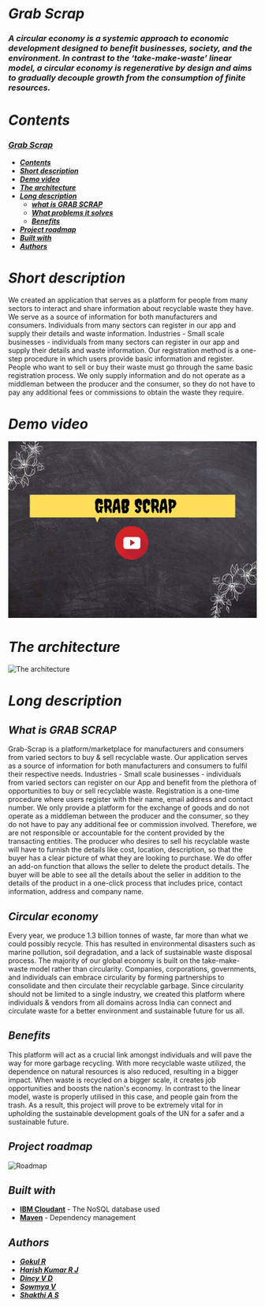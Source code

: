 # _*Grab Scrap*_

### _A circular economy is a systemic approach to economic development designed to benefit businesses, society, and the environment. In contrast to the ‘take-make-waste’ linear model, a circular economy is regenerative by design and aims to gradually decouple growth from the consumption of finite resources._

# _Contents_

###  [**_Grab Scrap_**](#grab-scrap)
  - [**_Contents_**](#contents)
  - [**_Short description_**](#short-description)
  - [**_Demo video_**](#demo-video)
  - [**_The architecture_**](#the-architecture)
  - [**_Long description_**](#long-description)
    - [**_what is GRAB SCRAP_**](#what-is-grab-scrap)
    - [**_What problems it solves_**](#circular-economy)
    - [**_Benefits_**](#benefits)
  - [**_Project roadmap_**](#project-roadmap)
  - [**_Built with_**](#built-with)
  - [**_Authors_**](#authors)

# _Short description_

We created an application that serves as a platform for people from many sectors to interact and share information about recyclable waste they have. We serve as a source of information for both manufacturers and consumers. Individuals from many sectors can register in our app and supply their details and waste information. Industries - Small scale businesses - individuals from many sectors can register in our app and supply their details and waste information. Our registration method is a one-step procedure in which users provide basic information and register. People who want to sell or buy their waste must go through the same basic registration process. We only supply information and do not operate as a middleman between the producer and the consumer, so they do not have to pay any additional fees or commissions to obtain the waste they require.

# _Demo video_

[![GrabScrap](https://raw.githubusercontent.com/CodeFellas2021/GrabScrap/main/Grab_Scrap.jpg)](https://youtu.be/UBKk2hDUxcg-o "GRAB SCRAP")

# _The architecture_

![The architecture](https://raw.githubusercontent.com/anonymous-me236/Grab_Scrap/main/ARCHITECTURE.jpg)


# _Long description_

## _What is GRAB SCRAP_
Grab-Scrap is a platform/marketplace for manufacturers and consumers from varied sectors to buy & sell recyclable waste. Our application serves as a source of information for both manufacturers and consumers to fulfil their respective needs. Industries - Small scale businesses - individuals from varied sectors can register on our App and benefit from the plethora of opportunities to buy or sell recyclable waste. Registration is a one-time procedure where users register with their name, email address and contact number. We only provide a platform for the exchange of goods and do not operate as a middleman between the producer and the consumer, so they do not have to pay any additional fee or commission involved. Therefore, we are not responsible or accountable for the content provided by the transacting entities. The producer who desires to sell his recyclable waste will have to furnish the details like cost, location, description, so that the buyer has a clear picture of what they are looking to purchase. We do offer an add-on function that allows the seller to delete the product details. The buyer will be able to see all the details about the seller in addition to the details of the product in a one-click process that includes price, contact information, address and company name. 
## _Circular economy_
Every year, we produce 1.3 billion tonnes of waste, far more than what we could possibly recycle. This has resulted in environmental disasters such as marine pollution, soil degradation, and a lack of sustainable waste disposal process. The majority of our global economy is built on the take-make-waste model rather than circularity. Companies, corporations, governments, and individuals can embrace circularity by forming partnerships to consolidate and then circulate their recyclable garbage. Since circularity should not be limited to a single industry, we created this platform where individuals & vendors from all domains across India can connect and circulate waste for a better environment and sustainable future for us all.
## _Benefits_
This platform will act as a crucial link amongst individuals and will pave the way for more garbage recycling.
With more recyclable waste utilized, the dependence on natural resources is also reduced, resulting in a bigger impact. 
When waste is recycled on a bigger scale, it creates job opportunities and boosts the nation's economy. 
In contrast to the linear model, waste is properly utilised in this case, and people gain from the trash. 
As a result, this project will prove to be extremely vital for in upholding the sustainable development goals of the UN for a safer and a sustainable future.



## _Project roadmap_

![Roadmap](https://raw.githubusercontent.com/anonymous-me236/Grab_Scrap/main/SOLUTION_ROADMAP.jpeg)

## _Built with_

- [**IBM Cloudant**](https://cloud.ibm.com/catalog?search=cloudant#search_results) - The NoSQL database used
- [**Maven**](https://maven.apache.org/) - Dependency management

## _Authors_

- [**_Gokul R_**](https://github.com/gokul2507)
- [**_Harish Kumar R J_**](https://github.com/anonymous-me236)
- [**_Dincy V D_**](https://github.com/Dincy89)
- [**_Sowmya V_**](https://github.com/vsowmyasv)
- [**_Shakthi A S_**](https://github.com/shakthi-26)
